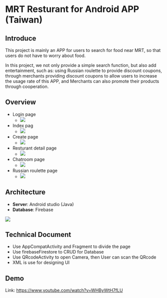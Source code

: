# MRT Resturant for Android APP (Taiwan)
## Introduce 
This project is mainly an APP for users to search for food near MRT, so that users do not have to worry about food.

In this project, we not only provide a simple search function, but also add entertainment, such as: using Russian roulette to provide discount coupons, through merchants providing discount coupons to allow users to increase the usage rate of this APP, and Merchants can also promote their products through cooperation.

## Overview 
- Login page
    - ![](https://i.imgur.com/np7Tqh6.png)
- Index pag
    - ![](https://i.imgur.com/TNuTRos.png)
- Create page 
    - ![](https://i.imgur.com/iHNBYmI.png)
- Resturant detail page
    - ![](https://i.imgur.com/42XytSd.png)
- Chatroom page
    - ![](https://i.imgur.com/pTTCDL6.png)
- Russian roulette page
    - ![](https://i.imgur.com/zwtKrYq.png)

## Architecture
- **Server**: Android studio (Java)
- **Database**: Firebase

![](https://i.imgur.com/MAVXRGZ.png)

## Technical Document 
- Use AppCompatActivity and Fragment to divide the page 
- Use firebaseFirestore to CRUD for Database 
- Use QRcodeActivity to open Camera, then User can scan the QRcode
- XML is use for designing UI


## Demo
Link: https://www.youtube.com/watch?v=WHByWtH7fLU

